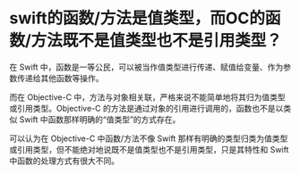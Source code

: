 # swift的函数/方法是值类型，而OC的函数/方法既不是值类型也不是引用类型？

在 Swift 中，函数是一等公民，可以被当作值类型进行传递、赋值给变量、作为参数传递给其他函数等操作。

而在 Objective-C 中，方法与对象相关联，严格来说不能简单地将其归为值类型或引用类型。Objective-C 的方法是通过对象的引用进行调用的，函数也不是以类似 Swift 中函数那样明确的“值类型”的方式存在。

可以认为在 Objective-C 中函数/方法不像 Swift 那样有明确的类型归类为值类型或引用类型，但不能绝对地说既不是值类型也不是引用类型，只是其特性和 Swift 中函数的处理方式有很大不同。
